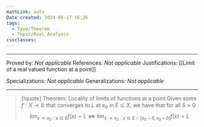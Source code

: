 ```yaml
---
mathLink: auto
Date created: 2024-05-17 16:26
tags:
  - Type/Theorem
  - Topic/Real_Analysis
cssclasses:
---
```


---

Proved by: _Not applicable_
References: _Not applicable_
Justifications: [[Limit of a real valued function at a point]]

Specializations: _Not applicable_
Generalizations: _Not applicable_

---

> [!quote] Theorem: Locality of limits of functions at a point
> Given some $f:X\to \mathbb{R}$ that converges to $L$ at $x_0$ in $E\subseteq X$, we have that for all $\delta>0$ $$ \lim_{ x \to x_0:x\in E } f(x)=L \iff \lim_{ x \to x_0:x\in E\cap [x_{0}-\delta,x_{0}+\delta] }f(x)=L  $$





